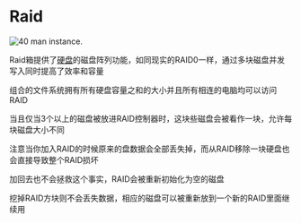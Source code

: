 # Raid

![40 man instance.](oredict:oc:raid)

Raid箱提供了[硬盘](../item/hdd1.md)的磁盘阵列功能，如同现实的RAID0一样，通过多块磁盘并发写入同时提高了效率和容量

 组合的文件系统拥有所有硬盘容量之和的大小并且所有相连的电脑均可以访问RAID 

当且仅当3个以上的磁盘被放进RAID控制器时，这块些磁盘会被看作一块，允许每块磁盘大小不同

注意当你加入RAID的时候原来的盘数据会全部丢失掉，而从RAID移除一块硬盘也会直接导致整个RAID损坏

加回去也不会拯救这个事实，RAID会被重新初始化为空的磁盘

挖掉RAID方块则不会丢失数据，相应的磁盘可以被重新放到一个新的RAID里面继续用